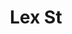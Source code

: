 ---
pid: ch1094
title: Lex St
location_transcription: Mill creek Area
coordinates: "[-75.211779746448, 39.968388292668]"
zipcode: 
gen_neighborhood: 
neighborhood: 
outside_phl: 
age: 
age_range: 
instagram: 
image_file_name: ch_1094.jpg
proposal_transcription: The people would love to see the mural dedicated to Lex St.
  massacre put back up.
topic: African Americans,Family,Neighborhoods,Violence
topic_summary: 0, 0, 0, 0
type: Mural,Memorial
keywords_other: Lex Street, Lex Street Massacre
credit: "#LexStreet"
image_labels: Lex St.
twitter: 
facebook: 
permalink: "/monuments/ch1094/"
layout: item-page
---